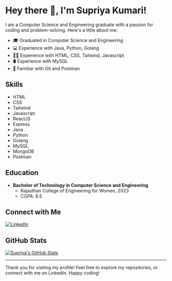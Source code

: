 # Hey there 👋, I'm Supriya Kumari! 

I am a Computer Science and Engineering graduate with a passion for coding and problem-solving. Here's a little about me:

- 🎓 Graduated in Computer Science and Engineering
- 💻 Experience with Java, Python, Golang
- 🧑‍💻 Experience with HTML, CSS, Tailwind, Javascript 
- 🛢️ Experience with MySQL
- 🧰 Familiar with Git and Postman

## Skills

-  HTML
-  CSS
-  Tailwind 
-  Javascript
-  ReactJS
-  Express
-  Java
-  Python
-  Golang
-  MySQL
-  MongoDB
-  Postman

## Education

- **Bachelor of Technology in Computer Science and Engineering**
  - Rajasthan College of Engineering for Women, 2023
  - CGPA: 8.5

## Connect with Me

[![LinkedIn](https://img.shields.io/badge/LinkedIn-Supriya%20Kumari-blue)](https://www.linkedin.com/in/supriya--kumari)

## GitHub Stats

[![Supriya's GitHub Stats](https://github-readme-stats.vercel.app/api?username=Supriya2kumari&show_icons=true&hide=prs&theme=radical)](https://github.com/Supriya2kumari)

---

Thank you for visiting my profile! Feel free to explore my repositories, or connect with me on LinkedIn. Happy coding! 
